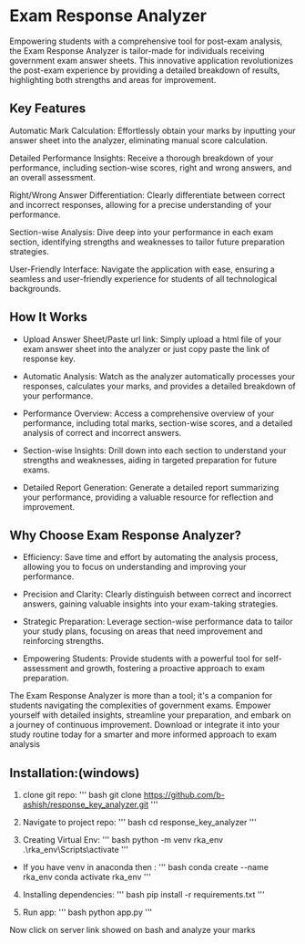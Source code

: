 # Exam Response Analyzer
Empowering students with a comprehensive tool for post-exam analysis, the Exam Response Analyzer is tailor-made for individuals receiving government exam answer sheets. This innovative application revolutionizes the post-exam experience by providing a detailed breakdown of results, highlighting both strengths and areas for improvement.

## Key Features
Automatic Mark Calculation: Effortlessly obtain your marks by inputting your answer sheet into the analyzer, eliminating manual score calculation.

Detailed Performance Insights: Receive a thorough breakdown of your performance, including section-wise scores, right and wrong answers, and an overall assessment.

Right/Wrong Answer Differentiation: Clearly differentiate between correct and incorrect responses, allowing for a precise understanding of your performance.

Section-wise Analysis: Dive deep into your performance in each exam section, identifying strengths and weaknesses to tailor future preparation strategies.

User-Friendly Interface: Navigate the application with ease, ensuring a seamless and user-friendly experience for students of all technological backgrounds.

## How It Works
- Upload Answer Sheet/Paste url link: Simply upload a html file of your exam answer sheet into the analyzer or just copy paste the link of response key.

- Automatic Analysis: Watch as the analyzer automatically processes your responses, calculates your marks, and provides a detailed breakdown of your performance.

- Performance Overview: Access a comprehensive overview of your performance, including total marks, section-wise scores, and a detailed analysis of correct and incorrect answers.

- Section-wise Insights: Drill down into each section to understand your strengths and weaknesses, aiding in targeted preparation for future exams.

- Detailed Report Generation: Generate a detailed report summarizing your performance, providing a valuable resource for reflection and improvement.

## Why Choose Exam Response Analyzer?
- Efficiency: Save time and effort by automating the analysis process, allowing you to focus on understanding and improving your performance.

- Precision and Clarity: Clearly distinguish between correct and incorrect answers, gaining valuable insights into your exam-taking strategies.

- Strategic Preparation: Leverage section-wise performance data to tailor your study plans, focusing on areas that need improvement and reinforcing strengths.

- Empowering Students: Provide students with a powerful tool for self-assessment and growth, fostering a proactive approach to exam preparation.

The Exam Response Analyzer is more than a tool; it's a companion for students navigating the complexities of government exams. Empower yourself with detailed insights, streamline your preparation, and embark on a journey of continuous improvement. Download or integrate it into your study routine today for a smarter and more informed approach to exam analysis

## Installation:(windows)

1. clone git repo:
 ''' bash
 git clone https://github.com/b-ashish/response_key_analyzer.git
 '''

2. Navigate to project repo:
 ''' bash
 cd response_key_analyzer
 ''' 

3. Creating Virtual Env:
 ''' bash
 python -m venv rka_env
 .\rka_env\Scripts\activate
 '''
  - If you have venv in anaconda then :
    ''' bash
    conda create --name rka_env
    conda activate rka_env
    '''

4. Installing dependencies:
''' bash
pip install -r requirements.txt
'''

5. Run app:
''' bash
python app.py
'''

Now click on server link showed on bash and analyze your marks
